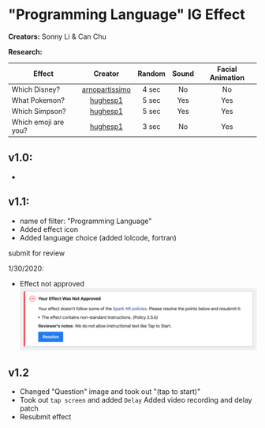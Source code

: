 # "Programming Language" IG Effect

**Creators:** Sonny Li & Can Chu

**Research:**

| Effect       | Creator         | Random | Sound | Facial Animation
| ------------- |:-------------:|:---:|:---:|:---:|
| Which Disney? | [arnopartissimo](https://www.instagram.com/arnopartissimo) | 4 sec | No | No |
| What Pokemon? | [hughesp1](https://www.instagram.com/hughesp1) |   5 sec | Yes | Yes |
| Which Simpson? | [hughesp1](https://www.instagram.com/hughesp1) |  5 sec | Yes | Yes |
| Which emoji are you? | [hughesp1](https://www.instagram.com/hughesp1) | 3 sec | No | Yes |

v1.0:
- 

- 

v1.1:
-

- name of filter: "Programming Language"
- Added effect icon
- Added language choice (added lolcode, fortran)


submit for review

1/30/2020:

- Effect not approved
![Effect not approved](not_approved.png)

v1.2
-

- Changed "Question" image and took out "(tap to start)"
- Took out `tap screen` and added `Delay` Added video recording and delay patch
- Resubmit effect

